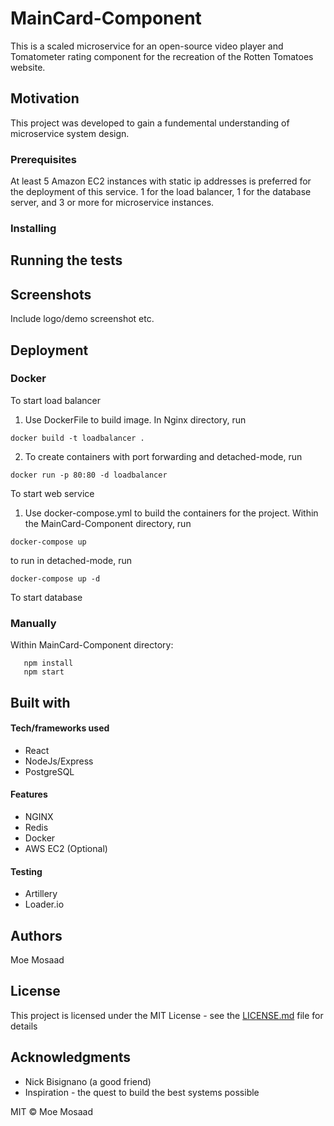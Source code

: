 # MainCard-Component

This is a scaled microservice for an open-source video player and Tomatometer rating component for the recreation of the Rotten Tomatoes website.

## Motivation

This project was developed to gain a fundemental understanding of microservice system design.

### Prerequisites

At least 5 Amazon EC2 instances with static ip addresses is preferred for the deployment of this service. 
1 for the load balancer, 1 for the database server, and 3 or more for microservice instances.

### Installing


## Running the tests

## Screenshots

Include logo/demo screenshot etc.

## Deployment

### Docker

To start load balancer

  1. Use DockerFile to build image. In Nginx directory, run
  ```
  docker build -t loadbalancer .
  ```
  
  2. To create containers with port forwarding and detached-mode, run
  ```
  docker run -p 80:80 -d loadbalancer
  ```

To start web service

  1. Use docker-compose.yml to build the containers for the project. Within the MainCard-Component directory, run
  ```
  docker-compose up
  ```
  to run in detached-mode, run
  ```
  docker-compose up -d
  ```

To start database


### Manually

Within MainCard-Component directory:

```
   npm install
   npm start
```

## Built with

#### Tech/frameworks used

* React
* NodeJs/Express
* PostgreSQL

#### Features

* NGINX
* Redis
* Docker
* AWS EC2 (Optional)

#### Testing

* Artillery
* Loader.io

## Authors

Moe Mosaad

## License

This project is licensed under the MIT License - see the [LICENSE.md](LICENSE.md) file for details

## Acknowledgments

* Nick Bisignano (a good friend)
* Inspiration - the quest to build the best systems possible

MIT © Moe Mosaad
